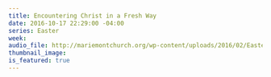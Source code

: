 ```yaml
---
title: Encountering Christ in a Fresh Way
date: 2016-10-17 22:29:00 -04:00
series: Easter
week: 
audio_file: http://mariemontchurch.org/wp-content/uploads/2016/02/Easter-Sunday-2016.mp3?_=1
thumbnail_image: 
is_featured: true
---
```


